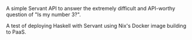 A simple Servant API to answer the extremely difficult and API-worthy question
of "Is my number 3?".

A test of deploying Haskell with Servant using Nix's Docker image building to
PaaS.
